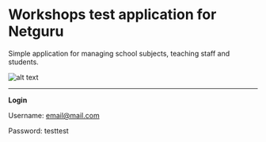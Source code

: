 # **Workshops test application for Netguru**

Simple application for managing school subjects, teaching staff and students.


![alt text](https://travis-ci.org/alexdonets/Netguru-Workshops.svg?branch=master "passing")

***
**Login**

Username: email@mail.com

Password: testtest
